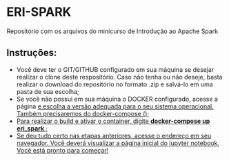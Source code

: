 # ERI-SPARK
Repositório com os arquivos do minicurso de Introdução ao Apache Spark


## Instruções:

 <ul>
  <li>Você deve ter o GIT/GITHUB configurado em sua máquina se desejar realizar o clone deste respositório. Caso não tenha ou não deseje, basta realizar o download do repositório no formato .zip e salvá-lo em uma pasta de sua escolha; </li>
  <li>Se você não possui em sua máquina o DOCKER configurado, acesse a página <a href="https://docs.docker.com/engine/install/">  e escolha a versão adequada para o seu sistema operacional. Também precisaremos do docker-compose (<a href="https://docs.docker.com/compose/install/">);</li>
  <li>Para realizar o build e ativar o container, digite <b> docker-compose up eri_spark </b>; </li>
  <li> Se deu tudo certo nas etapas anteriores, acesse o endereço <a href="http://localhost:8888"> em seu navegador. Você deverá visualizar a página inicial do jupyter notebook. Você está pronto para começar!  
</ul> 
